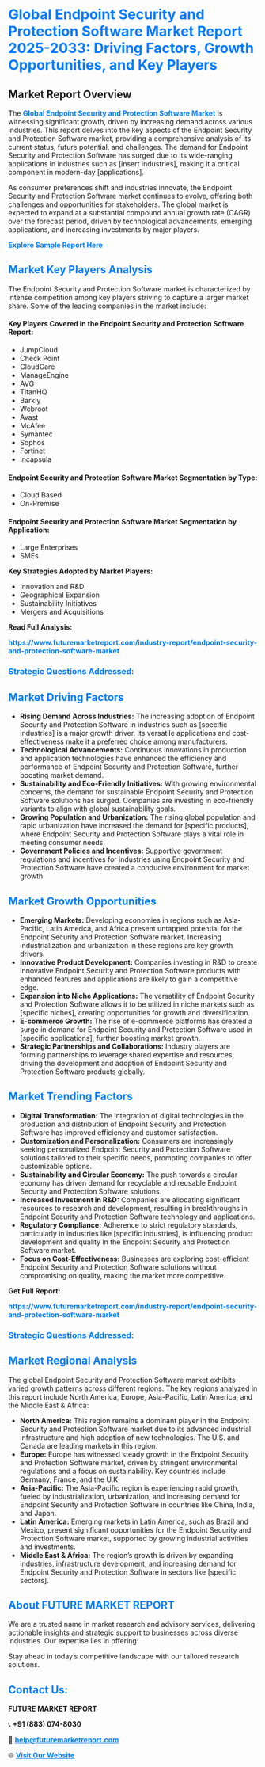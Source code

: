 <h1 style="color: #007BFF;">Global Endpoint Security and Protection Software Market Report 2025-2033: Driving Factors, Growth Opportunities, and Key Players</h1>

<section id="overview">
<h2>Market Report Overview</h2>
<p>The <a href="https://www.futuremarketreport.com/industry-report/endpoint-security-and-protection-software-market" style="color: #007BFF; text-decoration: none;"><strong>Global Endpoint Security and Protection Software Market</strong></a> is witnessing significant growth, driven by increasing demand across various industries. This report delves into the key aspects of the Endpoint Security and Protection Software market, providing a comprehensive analysis of its current status, future potential, and challenges. The demand for Endpoint Security and Protection Software has surged due to its wide-ranging applications in industries such as [insert industries], making it a critical component in modern-day [applications].</p>
<p>As consumer preferences shift and industries innovate, the Endpoint Security and Protection Software market continues to evolve, offering both challenges and opportunities for stakeholders. The global market is expected to expand at a substantial compound annual growth rate (CAGR) over the forecast period, driven by technological advancements, emerging applications, and increasing investments by major players.</p>
</section>

<section id="overview">
<p><a href="https://www.futuremarketreport.com/request-sample/reportId=40988" style="color: #007BFF; text-decoration: none;"><strong>Explore Sample Report Here</strong></a></p>
</section>

<section id="key-players">
<h2 style="color: #007BFF;">Market Key Players Analysis</h2>
<p>The Endpoint Security and Protection Software market is characterized by intense competition among key players striving to capture a larger market share. Some of the leading companies in the market include:</p>
<h4>Key Players Covered in the Endpoint Security and Protection Software Report:</h4>
<ul><li>JumpCloud</li><li>Check Point</li><li>CloudCare</li><li>ManageEngine</li><li>AVG</li><li>TitanHQ</li><li>Barkly</li><li>Webroot</li><li>Avast</li><li>McAfee</li><li>Symantec</li><li>Sophos</li><li>Fortinet</li><li>Incapsula</li></ul>
<h4>Endpoint Security and Protection Software Market Segmentation by Type:</h4>
<ul><li>Cloud Based</li><li>On-Premise</li></ul>

<h4>Endpoint Security and Protection Software Market Segmentation by Application:</h4>
<ul><li>Large Enterprises</li><li>SMEs</li></ul>
<p><strong>Key Strategies Adopted by Market Players:</strong></p>
<ul>
<li>Innovation and R&D</li>
<li>Geographical Expansion</li>
<li>Sustainability Initiatives</li>
<li>Mergers and Acquisitions</li>
</ul>
</section>

<section>
<p><strong>Read Full Analysis: </strong></p><a href="https://www.futuremarketreport.com/industry-report/endpoint-security-and-protection-software-market" style="color: #007BFF; text-decoration: none;"><strong>https://www.futuremarketreport.com/industry-report/endpoint-security-and-protection-software-market</strong></a>
<h3 style="color: #007BFF;">Strategic Questions Addressed:</h3>
</section>

<section id="driving-factors">
<h2 style="color: #007BFF;">Market Driving Factors</h2>
<ul>
<li><strong>Rising Demand Across Industries:</strong> The increasing adoption of Endpoint Security and Protection Software in industries such as [specific industries] is a major growth driver. Its versatile applications and cost-effectiveness make it a preferred choice among manufacturers.</li>
<li><strong>Technological Advancements:</strong> Continuous innovations in production and application technologies have enhanced the efficiency and performance of Endpoint Security and Protection Software, further boosting market demand.</li>
<li><strong>Sustainability and Eco-Friendly Initiatives:</strong> With growing environmental concerns, the demand for sustainable Endpoint Security and Protection Software solutions has surged. Companies are investing in eco-friendly variants to align with global sustainability goals.</li>
<li><strong>Growing Population and Urbanization:</strong> The rising global population and rapid urbanization have increased the demand for [specific products], where Endpoint Security and Protection Software plays a vital role in meeting consumer needs.</li>
<li><strong>Government Policies and Incentives:</strong> Supportive government regulations and incentives for industries using Endpoint Security and Protection Software have created a conducive environment for market growth.</li>
</ul>
</section>

<section id="growth-opportunities">
<h2 style="color: #007BFF;">Market Growth Opportunities</h2>
<ul>
<li><strong>Emerging Markets:</strong> Developing economies in regions such as Asia-Pacific, Latin America, and Africa present untapped potential for the Endpoint Security and Protection Software market. Increasing industrialization and urbanization in these regions are key growth drivers.</li>
<li><strong>Innovative Product Development:</strong> Companies investing in R&D to create innovative Endpoint Security and Protection Software products with enhanced features and applications are likely to gain a competitive edge.</li>
<li><strong>Expansion into Niche Applications:</strong> The versatility of Endpoint Security and Protection Software allows it to be utilized in niche markets such as [specific niches], creating opportunities for growth and diversification.</li>
<li><strong>E-commerce Growth:</strong> The rise of e-commerce platforms has created a surge in demand for Endpoint Security and Protection Software used in [specific applications], further boosting market growth.</li>
<li><strong>Strategic Partnerships and Collaborations:</strong> Industry players are forming partnerships to leverage shared expertise and resources, driving the development and adoption of Endpoint Security and Protection Software products globally.</li>
</ul>
</section>

<section id="trending-factors">
<h2 style="color: #007BFF;">Market Trending Factors</h2>
<ul>
<li><strong>Digital Transformation:</strong> The integration of digital technologies in the production and distribution of Endpoint Security and Protection Software has improved efficiency and customer satisfaction.</li>
<li><strong>Customization and Personalization:</strong> Consumers are increasingly seeking personalized Endpoint Security and Protection Software solutions tailored to their specific needs, prompting companies to offer customizable options.</li>
<li><strong>Sustainability and Circular Economy:</strong> The push towards a circular economy has driven demand for recyclable and reusable Endpoint Security and Protection Software solutions.</li>
<li><strong>Increased Investment in R&D:</strong> Companies are allocating significant resources to research and development, resulting in breakthroughs in Endpoint Security and Protection Software technology and applications.</li>
<li><strong>Regulatory Compliance:</strong> Adherence to strict regulatory standards, particularly in industries like [specific industries], is influencing product development and quality in the Endpoint Security and Protection Software market.</li>
<li><strong>Focus on Cost-Effectiveness:</strong> Businesses are exploring cost-efficient Endpoint Security and Protection Software solutions without compromising on quality, making the market more competitive.</li>
</ul>
</section>

<section>
<p><strong>Get Full Report: </strong></p><a href="https://www.futuremarketreport.com/industry-report/endpoint-security-and-protection-software-market" style="color: #007BFF; text-decoration: none;"><strong>https://www.futuremarketreport.com/industry-report/endpoint-security-and-protection-software-market</strong></a>
<h3 style="color: #007BFF;">Strategic Questions Addressed:</h3>
</section>


<section id="regional-analysis">
<h2 style="color: #007BFF;">Market Regional Analysis</h2>
<p>The global Endpoint Security and Protection Software market exhibits varied growth patterns across different regions. The key regions analyzed in this report include North America, Europe, Asia-Pacific, Latin America, and the Middle East & Africa:</p>
<ul>
<li><strong>North America:</strong> This region remains a dominant player in the Endpoint Security and Protection Software market due to its advanced industrial infrastructure and high adoption of new technologies. The U.S. and Canada are leading markets in this region.</li>
<li><strong>Europe:</strong> Europe has witnessed steady growth in the Endpoint Security and Protection Software market, driven by stringent environmental regulations and a focus on sustainability. Key countries include Germany, France, and the U.K.</li>
<li><strong>Asia-Pacific:</strong> The Asia-Pacific region is experiencing rapid growth, fueled by industrialization, urbanization, and increasing demand for Endpoint Security and Protection Software in countries like China, India, and Japan.</li>
<li><strong>Latin America:</strong> Emerging markets in Latin America, such as Brazil and Mexico, present significant opportunities for the Endpoint Security and Protection Software market, supported by growing industrial activities and investments.</li>
<li><strong>Middle East & Africa:</strong> The region’s growth is driven by expanding industries, infrastructure development, and increasing demand for Endpoint Security and Protection Software in sectors like [specific sectors].</li>
</ul>
</section>

<footer>
<h2 style="color: #007BFF;">About FUTURE MARKET REPORT</h2>
<p>We are a trusted name in market research and advisory services, delivering actionable insights and strategic support to businesses across diverse industries. Our expertise lies in offering:</p>

<p>Stay ahead in today’s competitive landscape with our tailored research solutions.</p>

<h2 style="color: #007BFF;">Contact Us:</h2>
<p><strong>FUTURE MARKET REPORT</strong></p>
<p>📞 <strong>+91 (883) 074-8030</strong></p>
<p>📧 <strong><a href="mailto:help@futuremarketreport.com" style="color: #007BFF;">help@futuremarketreport.com</a></strong></p>
<p>🌐 <strong><a href="https://www.futuremarketreport.com/" style="color: #007BFF;">Visit Our Website</a></strong></p>
</footer>